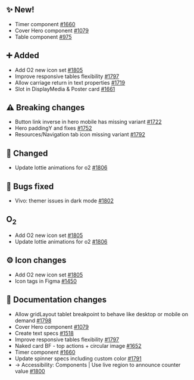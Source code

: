 ## ✨ New!

- Timer component [#1660](https://github.com/Telefonica/mistica-design/issues/1660)
- Cover Hero component [#1079](https://github.com/Telefonica/mistica-design/issues/1079)
- Table component [#975](https://github.com/Telefonica/mistica-design/issues/975)

## ➕ Added

- Add O2 new icon set [#1805](https://github.com/Telefonica/mistica-design/issues/1805)
- Improve responsive tables flexibility [#1797](https://github.com/Telefonica/mistica-design/issues/1797)
- Allow carriage return in text properties [#1719](https://github.com/Telefonica/mistica-design/issues/1719)
- Slot in DisplayMedia & Poster card [#1661](https://github.com/Telefonica/mistica-design/issues/1661)

## ⚠️ Breaking changes

- Button link inverse in hero mobile has missing variant [#1722](https://github.com/Telefonica/mistica-design/issues/1722)
- Hero paddingY and fixes [#1752](https://github.com/Telefonica/mistica-design/issues/1752)
- Resources/Navigation tab icon missing variant [#1792](https://github.com/Telefonica/mistica-design/issues/1792)

## 🔄 Changed

- Update lottie animations for o2 [#1806](https://github.com/Telefonica/mistica-design/issues/1806)

## 🐞 Bugs fixed

- Vivo: themer issues in dark mode [#1802](https://github.com/Telefonica/mistica-design/issues/1802)

## O<sub>2<sub>

- Add O2 new icon set [#1805](https://github.com/Telefonica/mistica-design/issues/1805)
- Update lottie animations for o2 [#1806](https://github.com/Telefonica/mistica-design/issues/1806)

## ⚙️ Icon changes

- Add O2 new icon set [#1805](https://github.com/Telefonica/mistica-design/issues/1805)
- Icon tags in Figma [#1450](https://github.com/Telefonica/mistica-design/issues/1450)

## 📒 Documentation changes

- Allow gridLayout tablet breakpoint to behave like desktop or mobile on demand [#1798](https://github.com/Telefonica/mistica-design/issues/1798)
- Cover Hero component [#1079](https://github.com/Telefonica/mistica-design/issues/1079)
- Create text specs [#1518](https://github.com/Telefonica/mistica-design/issues/1518)
- Improve responsive tables flexibility [#1797](https://github.com/Telefonica/mistica-design/issues/1797)
- Naked card BF - top actions + circular image [#1652](https://github.com/Telefonica/mistica-design/issues/1652)
- Timer component [#1660](https://github.com/Telefonica/mistica-design/issues/1660)
- Update spinner specs including custom color [#1791](https://github.com/Telefonica/mistica-design/issues/1791)
- → Accessibility: Components | Use live region to announce counter value [#1800](https://github.com/Telefonica/mistica-design/issues/1800)
